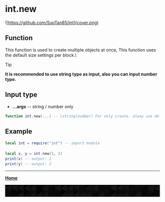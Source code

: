 # int.new

![https://github.com/SupTan85/int](cover.png)

## Function

This function is used to create multiple objects at once, This function uses the default size settings per block.\
> [!TIP]
> **It is recommended to use string type as input, also you can input number type.**

## Input type

- **...args** -- string / number only

```lua
function int.new(...) -- (string|number) For only create. alway use default size! **BLOCK SIZE SHOULD BE SAME WHEN CALCULATE**
```

## Example

```lua
local int = require("int") -- import module

local x, y = int.new(1, 2)
print(x) -- output: 1
print(y) -- output: 2
```

---

[**Home**](../README.md#function--methods)

![end](image-d.png)

